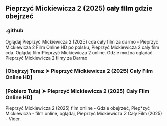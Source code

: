 ## Pieprzyć Mickiewicza 2 (2025) 𝐜𝐚ł𝐲 𝐟𝐢𝐥𝐦 gdzie obejrzeć

### .github

Oglądaj Pieprzyć Mickiewicza 2 (2025) cda cały film za darmo - Pieprzyć Mickiewicza 2 Film Online HD po polsku, Pieprzyć Mickiewicza 2 caly film cda. Oglądaj film Pieprzyć Mickiewicza 2 online. Gdzie można oglądać Pieprzyć Mickiewicza 2 filmy za Darmo

### [Obejrzyj Teraz ➤ Pieprzyć Mickiewicza 2 (2025) Cały Film Online HD]

### [Pobierz Tutaj ➤ Pieprzyć Mickiewicza 2 (2025) Cały Film Online HD]

Pieprzyć Mickiewicza 2 (2025) film online - Gdzie obejrzeć, Piep*zyć Mickiewicza - film online, oglądaj, Pieprzyć Mickiewicza 2 Cały Film (2025) - Vider.
